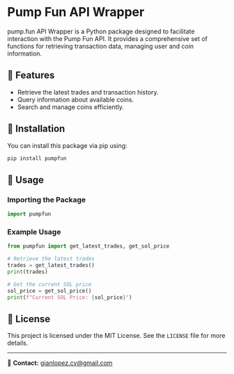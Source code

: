 # Pump Fun API Wrapper

pump.fun API Wrapper is a Python package designed to facilitate interaction with the Pump Fun API. It provides a comprehensive set of functions for retrieving transaction data, managing user and coin information.

## 📌 Features

- Retrieve the latest trades and transaction history.
- Query information about available coins.
- Search and manage coins efficiently.

## 🚀 Installation

You can install this package via pip using:

```bash
pip install pumpfun
```

## 🔧 Usage

### Importing the Package

```python
import pumpfun
```

### Example Usage

```python
from pumpfun import get_latest_trades, get_sol_price

# Retrieve the latest trades
trades = get_latest_trades()
print(trades)

# Get the current SOL price
sol_price = get_sol_price()
print(f"Current SOL Price: {sol_price}")
```

## 📜 License

This project is licensed under the MIT License. See the `LICENSE` file for more details.

---

📧 **Contact:** [gianlopez.cv@gmail.com](mailto\:gianlopez.cv@gmail.com)
